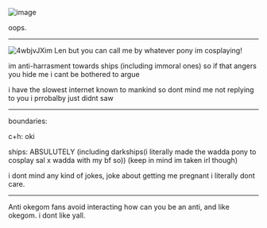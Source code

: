 ![image](https://github.com/LenoLen/LenoLen/assets/155751119/0b747a3a-29b5-4ce7-9d60-fe0d77062f65)

oops.
***


![4wbjvJX](https://github.com/LenoLen/LenoLen/assets/155751119/95e7b2c4-d218-4919-8c74-2a73e3576b48)im Len but you can call me by whatever pony im cosplaying!

im anti-harrasment towards ships (including immoral ones) so if that angers you hide me i cant be bothered to argue

i have the slowest internet known to mankind so dont mind me not replying to you i prrobalby just didnt saw
***
boundaries:

c+h: oki

ships: ABSULUTELY (including darkships(i literally made the wadda pony to cosplay sal x wadda with my bf so)) (keep in mind im taken irl though)

i dont mind any kind of jokes, joke about getting me pregnant i literally dont care.
***
Anti okegom fans avoid interacting how can you be an anti, and like okegom. i dont like yall. 
